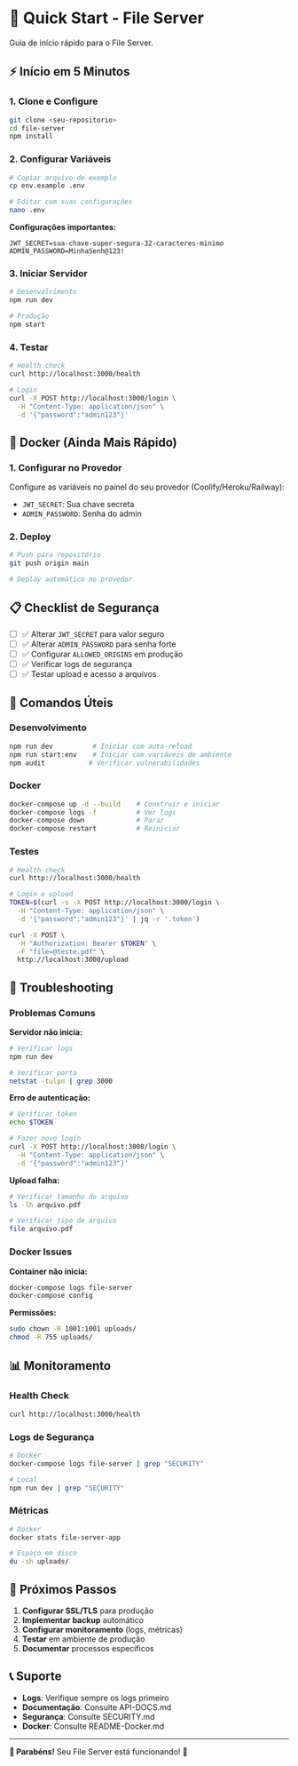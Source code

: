 # 🚀 Quick Start - File Server

Guia de início rápido para o File Server.

## ⚡ Início em 5 Minutos

### 1. Clone e Configure

```bash
git clone <seu-repositorio>
cd file-server
npm install
```

### 2. Configurar Variáveis

```bash
# Copiar arquivo de exemplo
cp env.example .env

# Editar com suas configurações
nano .env
```

**Configurações importantes:**

```env
JWT_SECRET=sua-chave-super-segura-32-caracteres-minimo
ADMIN_PASSWORD=MinhaSenh@123!
```

### 3. Iniciar Servidor

```bash
# Desenvolvimento
npm run dev

# Produção
npm start
```

### 4. Testar

```bash
# Health check
curl http://localhost:3000/health

# Login
curl -X POST http://localhost:3000/login \
  -H "Content-Type: application/json" \
  -d '{"password":"admin123"}'
```

## 🐳 Docker (Ainda Mais Rápido)

### 1. Configurar no Provedor

Configure as variáveis no painel do seu provedor (Coolify/Heroku/Railway):

- `JWT_SECRET`: Sua chave secreta
- `ADMIN_PASSWORD`: Senha do admin

### 2. Deploy

```bash
# Push para repositório
git push origin main

# Deploy automático no provedor
```

## 📋 Checklist de Segurança

- [ ] ✅ Alterar `JWT_SECRET` para valor seguro
- [ ] ✅ Alterar `ADMIN_PASSWORD` para senha forte
- [ ] ✅ Configurar `ALLOWED_ORIGINS` em produção
- [ ] ✅ Verificar logs de segurança
- [ ] ✅ Testar upload e acesso a arquivos

## 🔧 Comandos Úteis

### Desenvolvimento

```bash
npm run dev          # Iniciar com auto-reload
npm run start:env    # Iniciar com variáveis de ambiente
npm audit           # Verificar vulnerabilidades
```

### Docker

```bash
docker-compose up -d --build    # Construir e iniciar
docker-compose logs -f          # Ver logs
docker-compose down             # Parar
docker-compose restart          # Reiniciar
```

### Testes

```bash
# Health check
curl http://localhost:3000/health

# Login e upload
TOKEN=$(curl -s -X POST http://localhost:3000/login \
  -H "Content-Type: application/json" \
  -d '{"password":"admin123"}' | jq -r '.token')

curl -X POST \
  -H "Authorization: Bearer $TOKEN" \
  -F "file=@teste.pdf" \
  http://localhost:3000/upload
```

## 🚨 Troubleshooting

### Problemas Comuns

**Servidor não inicia:**

```bash
# Verificar logs
npm run dev

# Verificar porta
netstat -tulpn | grep 3000
```

**Erro de autenticação:**

```bash
# Verificar token
echo $TOKEN

# Fazer novo login
curl -X POST http://localhost:3000/login \
  -H "Content-Type: application/json" \
  -d '{"password":"admin123"}'
```

**Upload falha:**

```bash
# Verificar tamanho do arquivo
ls -lh arquivo.pdf

# Verificar tipo de arquivo
file arquivo.pdf
```

### Docker Issues

**Container não inicia:**

```bash
docker-compose logs file-server
docker-compose config
```

**Permissões:**

```bash
sudo chown -R 1001:1001 uploads/
chmod -R 755 uploads/
```

## 📊 Monitoramento

### Health Check

```bash
curl http://localhost:3000/health
```

### Logs de Segurança

```bash
# Docker
docker-compose logs file-server | grep "SECURITY"

# Local
npm run dev | grep "SECURITY"
```

### Métricas

```bash
# Docker
docker stats file-server-app

# Espaço em disco
du -sh uploads/
```

## 🎯 Próximos Passos

1. **Configurar SSL/TLS** para produção
2. **Implementar backup** automático
3. **Configurar monitoramento** (logs, métricas)
4. **Testar** em ambiente de produção
5. **Documentar** processos específicos

## 📞 Suporte

- **Logs**: Verifique sempre os logs primeiro
- **Documentação**: Consulte API-DOCS.md
- **Segurança**: Consulte SECURITY.md
- **Docker**: Consulte README-Docker.md

---

**🎉 Parabéns!** Seu File Server está funcionando! 🚀

